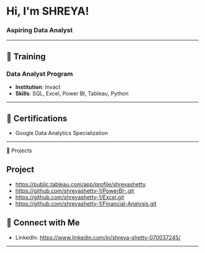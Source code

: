 # Hi, I'm SHREYA!  
### Aspiring Data Analyst  

---

## 📘 **Training**
### Data Analyst Program
- **Institution**: Invact
- **Skills**: SQL, Excel, Power BI, Tableau, Python  

 ---
 
## 📜 **Certifications**
- Google Data Analytics Specialization 

---

📂 Projects
## **Project**
- https://public.tableau.com/app/profile/shreyashetty.
- https://github.com/shreyashetty-1/PowerBI-.git
- https://github.com/shreyashetty-1/Excel.git
- https://github.com/shreyashetty-1/Financial-Analysis.git


## 📧 **Connect with Me**
- LinkedIn: https://www.linkedin.com/in/shreya-shetty-070037245/   

---

